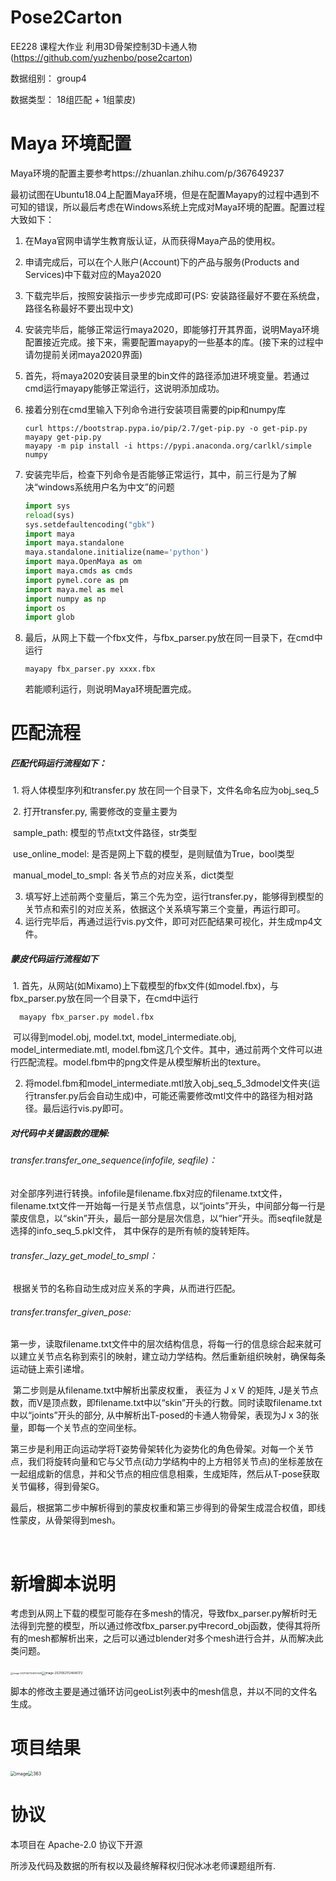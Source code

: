 # Pose2Carton 

EE228 课程大作业 利用3D骨架控制3D卡通人物 (https://github.com/yuzhenbo/pose2carton) 

数据组别： group4

数据类型： 18组匹配 + 1组蒙皮)


# Maya 环境配置

Maya环境的配置主要参考https://zhuanlan.zhihu.com/p/367649237

最初试图在Ubuntu18.04上配置Maya环境，但是在配置Mayapy的过程中遇到不可知的错误，所以最后考虑在Windows系统上完成对Maya环境的配置。配置过程大致如下：

1. 在Maya官网申请学生教育版认证，从而获得Maya产品的使用权。

2. 申请完成后，可以在个人账户(Account)下的产品与服务(Products and Services)中下载对应的Maya2020

3. 下载完毕后，按照安装指示一步步完成即可(PS: 安装路径最好不要在系统盘，路径名称最好不要出现中文)

4. 安装完毕后，能够正常运行maya2020，即能够打开其界面，说明Maya环境配置接近完成。接下来，需要配置mayapy的一些基本的库。(接下来的过程中请勿提前关闭maya2020界面)

5. 首先，将maya2020安装目录里的bin文件的路径添加进环境变量。若通过cmd运行mayapy能够正常运行，这说明添加成功。

6. 接着分别在cmd里输入下列命令进行安装项目需要的pip和numpy库

   ```shell
   curl https://bootstrap.pypa.io/pip/2.7/get-pip.py -o get-pip.py
   mayapy get-pip.py
   mayapy -m pip install -i https://pypi.anaconda.org/carlkl/simple numpy
   ```

7. 安装完毕后，检查下列命令是否能够正常运行，其中，前三行是为了解决“windows系统用户名为中文”的问题

   ```python
   import sys
   reload(sys)
   sys.setdefaultencoding("gbk")
   import maya
   import maya.standalone
   maya.standalone.initialize(name='python')
   import maya.OpenMaya as om
   import maya.cmds as cmds
   import pymel.core as pm
   import maya.mel as mel
   import numpy as np
   import os
   import glob
   ```

8. 最后，从网上下载一个fbx文件，与fbx_parser.py放在同一目录下，在cmd中运行

   ```shell
   mayapy fbx_parser.py xxxx.fbx
   ```

   若能顺利运行，则说明Maya环境配置完成。

# 匹配流程

##### 匹配代码运行流程如下：

​	1. 将人体模型序列和transfer.py 放在同一个目录下，文件名命名应为obj_seq_5

​	2. 打开transfer.py, 需要修改的变量主要为

​			sample_path: 模型的节点txt文件路径，str类型

​			use_online_model: 是否是网上下载的模型，是则赋值为True，bool类型 

​			manual_model_to_smpl: 各关节点的对应关系，dict类型

3. 填写好上述前两个变量后，第三个先为空，运行transfer.py，能够得到模型的关节点和索引的对应关系，依据这个关系填写第三个变量，再运行即可。
4. 运行完毕后，再通过运行vis.py文件，即可对匹配结果可视化，并生成mp4文件。

##### 蒙皮代码运行流程如下

​	1. 首先，从网站(如Mixamo)上下载模型的fbx文件(如model.fbx)，与fbx_parser.py放在同一个目录下，在cmd中运行	

```shell
  mayapy fbx_parser.py model.fbx
```

​		可以得到model.obj, model.txt, model_intermediate.obj, model_intermediate.mtl, model.fbm这几个文件。其中，通过前两个文件可以进行匹配流程。model.fbm中的png文件是从模型解析出的texture。

2. 将model.fbm和model_intermediate.mtl放入obj_seq_5_3dmodel文件夹(运行transfer.py后会自动生成)中，可能还需要修改mtl文件中的路径为相对路径。最后运行vis.py即可。

##### 对代码中关键函数的理解:

###### transfer.transfer_one_sequence(infofile, seqfile)：

​		对全部序列进行转换。infofile是filename.fbx对应的filename.txt文件，filename.txt文件一开始每一行是关节点信息，以“joints”开头，中间部分每一行是蒙皮信息，以“skin”开头，最后一部分是层次信息，以“hier”开头。而seqfile就是选择的info_seq_5.pkl文件， 其中保存的是所有帧的旋转矩阵。

###### transfer._lazy_get_model_to_smpl：

​		根据关节的名称自动生成对应关系的字典，从而进行匹配。

###### transfer.transfer_given_pose: 

​		第一步，读取filename.txt文件中的层次结构信息，将每一行的信息综合起来就可以建立关节点名称到索引的映射，建立动力学结构。然后重新组织映射，确保每条运动链上索引递增。

​		第二步则是从filename.txt中解析出蒙皮权重， 表征为 J x V 的矩阵, J是关节点数，而V是顶点数，即filename.txt中以“skin”开头的行数。同时读取filename.txt中以“joints”开头的部分, 从中解析出T-posed的卡通人物骨架，表现为J x 3的张量，即每一个关节点的空间坐标。

​		第三步是利用正向运动学将T姿势骨架转化为姿势化的角色骨架。对每一个关节点，我们将旋转向量和它与父节点(动力学结构中的上方相邻关节点)的坐标差放在一起组成新的信息，并和父节点的相应信息相乘，生成矩阵，然后从T-pose获取关节偏移，得到骨架G。

​		最后，根据第二步中解析得到的蒙皮权重和第三步得到的骨架生成混合权值，即线性蒙皮，从骨架得到mesh。

​	

# 新增脚本说明

​		考虑到从网上下载的模型可能存在多mesh的情况，导致fbx_parser.py解析时无法得到完整的模型，所以通过修改fbx_parser.py中record_obj函数，使得其将所有的mesh都解析出来，之后可以通过blender对多个mesh进行合并，从而解决此类问题。

​		<img src="D:\TOOL\Github Desktop\pose2carton\img\newcode.png" alt="image-20210621124633445" style="zoom: 25%;" /><img src="D:\TOOL\Github Desktop\pose2carton\img\resultoutput.png" alt="image-20210621124646172" style="zoom:33%;" />

​		脚本的修改主要是通过循环访问geoList列表中的mesh信息，并以不同的文件名生成。



# 项目结果

<img src="../img/176.png" alt="image" style="zoom:50%;" /><img src="D:\TOOL\Github Desktop\pose2carton\img\363.png" alt="363" style="zoom:50%;" />   



# 协议 
本项目在 Apache-2.0 协议下开源

所涉及代码及数据的所有权以及最终解释权归倪冰冰老师课题组所有. 